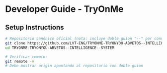 # Developer Guide - TryOnMe

## Setup Instructions

```bash
# Repositorio canónico oficial (nota: incluye doble guion "--" por convención interna)
git clone https://github.com/LVT-ENG/TRYONME-TRYONYOU-ABVETOS--INTELLIGENCE--SYSTEM.git
cd TRYONME-TRYONYOU-ABVETOS--INTELLIGENCE--SYSTEM

# Verificar remoto:
git remote -v
# Debe mostrar origin apuntando al repositorio con doble guion
```